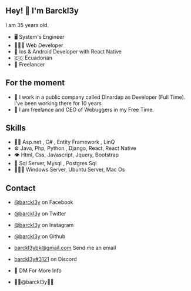 ## Hey! 👋  I'm Barckl3y

I am 35 years old.

- 🖥 System's Engineer
- 👨🏻‍💻 Web Developer
- 📱 Ios & Android Developer with React Native
- 🇪🇨 Ecuadorian
- 🤑 Freelancer

## For the moment

- 👥  I work in a public company called Dinardap as Developer (Full Time). I've been working there for 10 years.
- 🧭  I am freelance and CEO of Webuggers in my Free Time.

## Skills
- 👨‍💻  Asp.net , C# , Entity Framework , LinQ
- ⚙️  Java, Php, Python , Django, React, React Native
- 👁️  Html, Css, Javascript, Jquery, Bootstrap
- 💽  Sql Server, Mysql , Postgres Sql
- 👨🏻‍💻  Windows Server, Ubuntu Server, Mac Os

## Contact
- [@barckl3y](https://www.facebook.com/barckl3y) on Facebook
- [@barckl3y](https://www.twitter.com/barckl3y) on Twitter
- [@barckl3y](https://www.instagram.com/barckl3y) on Instagram
- [@barckl3y](https://www.github.com/barckl3y) on Github
- <a href="mailto:barckl3ybk@gmail.com?Subject=Say Hello!">barckl3ybk@gmail.com</a> Send me an email
- [barckl3y#3121](./) on Discord

- 💬 DM For More Info
- 🕴🏻@barckl3y🕴🏻
